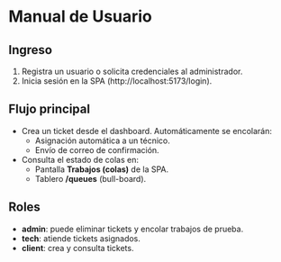 # Manual de Usuario

## Ingreso
1. Registra un usuario o solicita credenciales al administrador.
2. Inicia sesión en la SPA (http://localhost:5173/login).

## Flujo principal
- Crea un ticket desde el dashboard. Automáticamente se encolarán:
  - Asignación automática a un técnico.
  - Envío de correo de confirmación.
- Consulta el estado de colas en:
  - Pantalla **Trabajos (colas)** de la SPA.
  - Tablero **/queues** (bull-board).

## Roles
- **admin**: puede eliminar tickets y encolar trabajos de prueba.
- **tech**: atiende tickets asignados.
- **client**: crea y consulta tickets.
